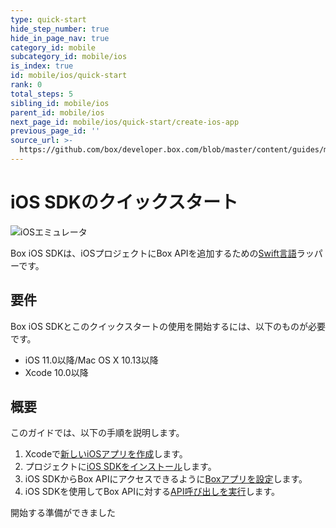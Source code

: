 ```yaml
---
type: quick-start
hide_step_number: true
hide_in_page_nav: true
category_id: mobile
subcategory_id: mobile/ios
is_index: true
id: mobile/ios/quick-start
rank: 0
total_steps: 5
sibling_id: mobile/ios
parent_id: mobile/ios
next_page_id: mobile/ios/quick-start/create-ios-app
previous_page_id: ''
source_url: >-
  https://github.com/box/developer.box.com/blob/master/content/guides/mobile/ios/quick-start/0-index.md
---
```

# iOS SDKのクイックスタート

<ImageFrame center>

![iOSエミュレータ](./xcode-code-snippet.png)

</ImageFrame>

Box iOS SDKは、iOSプロジェクトにBox APIを追加するための[Swift言語](https://developer.apple.com/swift/)ラッパーです。

## 要件

Box iOS SDKとこのクイックスタートの使用を開始するには、以下のものが必要です。

* iOS 11.0以降/Mac OS X 10.13以降
* Xcode 10.0以降

## 概要

このガイドでは、以下の手順を説明します。

1. Xcodeで[新しいiOSアプリを作成](g://mobile/ios/quick-start/create-ios-app/)します。
2. プロジェクトに[iOS SDKをインストール](g://mobile/ios/quick-start/install-ios-sdk/)します。
3. iOS SDKからBox APIにアクセスできるように[Boxアプリを設定](g://mobile/ios/quick-start/configure-box-app/)します。
4. iOS SDKを使用してBox APIに対する[API呼び出しを実行](g://mobile/ios/quick-start/make-api-call/)します。

<Next>

開始する準備ができました

</Next>
